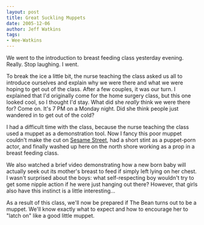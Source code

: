 ```yaml
---
layout: post
title: Great Suckling Muppets
date: 2005-12-06
author: Jeff Watkins
tags:
- Wee-Watkins
---
```


We went to the introduction to breast feeding class yesterday evening. Really. Stop laughing. I went.

To break the ice a little bit, the nurse teaching the class asked us all to introduce ourselves and explain why we were there and what we were hoping to get out of the class. After a few couples, it was our turn. I explained that I'd originally come for the home surgery class, but this one looked cool, so I thought I'd stay. What did she *really* think we were there for? Come on. It's 7 PM on a Monday night. Did she think people just wandered in to get out of the cold?

I had a difficult time with the class, because the nurse teaching the class used a muppet as a demonstration tool. Now I fancy this poor muppet couldn't make the cut on [Sesame Street](http://www.sesameworkshop.org/), had a short stint as a puppet-porn actor, and finally washed up here on the north shore working as a prop in a breast feeding class.

We also watched a brief video demonstrating how a new born baby will actually seek out its mother's breast to feed if simply left lying on her chest. I wasn't surprised about the boys: what self-respecting boy wouldn't try to get some nipple action if he were just hanging out there? However, that girls also have this instinct is a little interesting...

As a result of this class, we'll now be prepared if The Bean turns out to be a muppet. We'll know exactly what to expect and how to encourage her to "latch on" like a good little muppet.